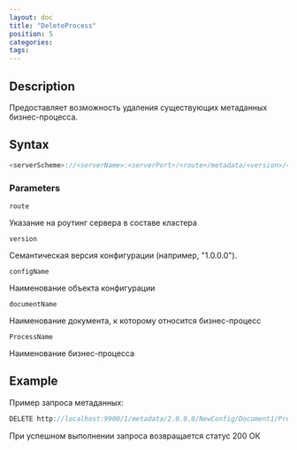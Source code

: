 ```yaml
---
layout: doc
title: "DeleteProcess"
position: 5
categories: 
tags:
---
```


## Description
Предоставляет возможность удаления существующих метаданных бизнес-процесса.


## Syntax
```js
<serverScheme>://<serverName>:<serverPort>/<route>/metadata/<version>/<configName>/<documentName>/Process/<ProcessName>
```
### Parameters

`route` 

Указание на роутинг сервера в составе кластера

`version`

Семантическая версия конфигурации (например, "1.0.0.0").

`configName`

Наименование объекта конфигурации

`documentName`

Наименование документа, к которому относится бизнес-процесс

`ProcessName`

Наименование бизнес-процесса

## Example

Пример запроса метаданных:

```js
DELETE http://localhost:9900/1/metadata/2.0.0.0/NewConfig/Document1/Process/Process1
```

При успешном выполнении запроса возвращается статус 200 ОК
